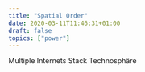 ```yaml
---
title: "Spatial Order"
date: 2020-03-11T11:46:31+01:00
draft: false
topics: ["power"]
---
```


Multiple Internets
Stack
Technosphäre